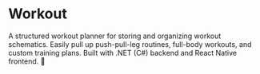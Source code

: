 # Workout
A structured workout planner for storing and organizing workout schematics. Easily pull up push-pull-leg routines, full-body workouts, and custom training plans. Built with .NET (C#) backend and React Native frontend. 🚀
